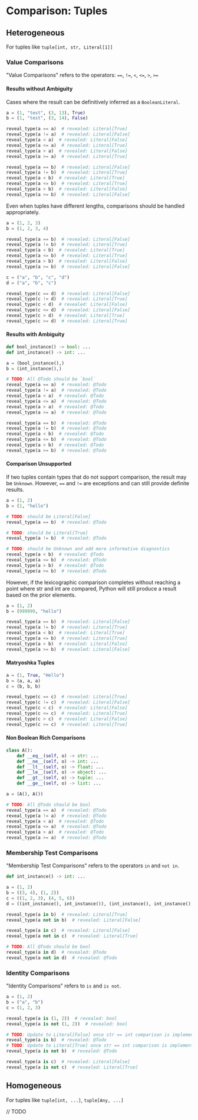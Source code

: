# Comparison: Tuples

## Heterogeneous

For tuples like `tuple[int, str, Literal[1]]`

### Value Comparisons

"Value Comparisons" refers to the operators: `==`, `!=`, `<`, `<=`, `>`, `>=`

#### Results without Ambiguity

Cases where the result can be definitively inferred as a `BooleanLiteral`.

```py
a = (1, "test", (3, 13), True)
b = (1, "test", (3, 14), False)

reveal_type(a == a)  # revealed: Literal[True]
reveal_type(a != a)  # revealed: Literal[False]
reveal_type(a < a)  # revealed: Literal[False]
reveal_type(a <= a)  # revealed: Literal[True]
reveal_type(a > a)  # revealed: Literal[False]
reveal_type(a >= a)  # revealed: Literal[True]

reveal_type(a == b)  # revealed: Literal[False]
reveal_type(a != b)  # revealed: Literal[True]
reveal_type(a < b)  # revealed: Literal[True]
reveal_type(a <= b)  # revealed: Literal[True]
reveal_type(a > b)  # revealed: Literal[False]
reveal_type(a >= b)  # revealed: Literal[False]
```

Even when tuples have different lengths, comparisons should be handled appropriately.

```py path=different_length.py
a = (1, 2, 3)
b = (1, 2, 3, 4)

reveal_type(a == b)  # revealed: Literal[False]
reveal_type(a != b)  # revealed: Literal[True]
reveal_type(a < b)  # revealed: Literal[True]
reveal_type(a <= b)  # revealed: Literal[True]
reveal_type(a > b)  # revealed: Literal[False]
reveal_type(a >= b)  # revealed: Literal[False]

c = ("a", "b", "c", "d")
d = ("a", "b", "c")

reveal_type(c == d)  # revealed: Literal[False]
reveal_type(c != d)  # revealed: Literal[True]
reveal_type(c < d)  # revealed: Literal[False]
reveal_type(c <= d)  # revealed: Literal[False]
reveal_type(c > d)  # revealed: Literal[True]
reveal_type(c >= d)  # revealed: Literal[True]
```

#### Results with Ambiguity

```py
def bool_instance() -> bool: ...
def int_instance() -> int: ...

a = (bool_instance(),)
b = (int_instance(),)

# TODO: All @Todo should be `bool`
reveal_type(a == a)  # revealed: @Todo
reveal_type(a != a)  # revealed: @Todo
reveal_type(a < a)  # revealed: @Todo
reveal_type(a <= a)  # revealed: @Todo
reveal_type(a > a)  # revealed: @Todo
reveal_type(a >= a)  # revealed: @Todo

reveal_type(a == b)  # revealed: @Todo
reveal_type(a != b)  # revealed: @Todo
reveal_type(a < b)  # revealed: @Todo
reveal_type(a <= b)  # revealed: @Todo
reveal_type(a > b)  # revealed: @Todo
reveal_type(a >= b)  # revealed: @Todo
```

#### Comparison Unsupported

If two tuples contain types that do not support comparison, the result may be `Unknown`.
However, `==` and `!=` are exceptions and can still provide definite results.

```py
a = (1, 2)
b = (1, "hello")

# TODO: should be Literal[False]
reveal_type(a == b)  # revealed: @Todo

# TODO: should be Literal[True]
reveal_type(a != b)  # revealed: @Todo

# TODO: should be Unknown and add more informative diagnostics
reveal_type(a < b)  # revealed: @Todo
reveal_type(a <= b)  # revealed: @Todo
reveal_type(a > b)  # revealed: @Todo
reveal_type(a >= b)  # revealed: @Todo
```

However, if the lexicographic comparison completes without reaching a point where str and int are compared,
Python will still produce a result based on the prior elements.

```py path=short_circuit.py
a = (1, 2)
b = (999999, "hello")

reveal_type(a == b)  # revealed: Literal[False]
reveal_type(a != b)  # revealed: Literal[True]
reveal_type(a < b)  # revealed: Literal[True]
reveal_type(a <= b)  # revealed: Literal[True]
reveal_type(a > b)  # revealed: Literal[False]
reveal_type(a >= b)  # revealed: Literal[False]
```

#### Matryoshka Tuples

```py
a = (1, True, "Hello")
b = (a, a, a)
c = (b, b, b)

reveal_type(c == c)  # revealed: Literal[True]
reveal_type(c != c)  # revealed: Literal[False]
reveal_type(c < c)  # revealed: Literal[False]
reveal_type(c <= c)  # revealed: Literal[True]
reveal_type(c > c)  # revealed: Literal[False]
reveal_type(c >= c)  # revealed: Literal[True]
```

#### Non Boolean Rich Comparisons

```py
class A():
    def __eq__(self, o) -> str: ...
    def __ne__(self, o) -> int: ...
    def __lt__(self, o) -> float: ...
    def __le__(self, o) -> object: ...
    def __gt__(self, o) -> tuple: ...
    def __ge__(self, o) -> list: ...

a = (A(), A())

# TODO: All @Todo should be bool
reveal_type(a == a)  # revealed: @Todo
reveal_type(a != a)  # revealed: @Todo
reveal_type(a < a)  # revealed: @Todo
reveal_type(a <= a)  # revealed: @Todo
reveal_type(a > a)  # revealed: @Todo
reveal_type(a >= a)  # revealed: @Todo
```

### Membership Test Comparisons

"Membership Test Comparisons" refers to the operators `in` and `not in`.

```py
def int_instance() -> int: ...

a = (1, 2)
b = ((3, 4), (1, 2))
c = ((1, 2, 3), (4, 5, 6))
d = ((int_instance(), int_instance()), (int_instance(), int_instance()))

reveal_type(a in b)  # revealed: Literal[True]
reveal_type(a not in b)  # revealed: Literal[False]

reveal_type(a in c)  # revealed: Literal[False]
reveal_type(a not in c)  # revealed: Literal[True]

# TODO: All @Todo should be bool
reveal_type(a in d)  # revealed: @Todo
reveal_type(a not in d)  # revealed: @Todo
```

### Identity Comparisons

"Identity Comparisons" refers to `is` and `is not`.

```py
a = (1, 2)
b = ("a", "b")
c = (1, 2, 3)

reveal_type(a is (1, 2))  # revealed: bool
reveal_type(a is not (1, 2))  # revealed: bool

# TODO: Update to Literal[False] once str == int comparison is implemented
reveal_type(a is b)  # revealed: @Todo
# TODO: Update to Literal[True] once str == int comparison is implemented
reveal_type(a is not b)  # revealed: @Todo

reveal_type(a is c)  # revealed: Literal[False]
reveal_type(a is not c)  # revealed: Literal[True]
```

## Homogeneous

For tuples like `tuple[int, ...]`, `tuple[Any, ...]`

// TODO
